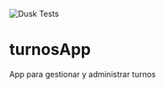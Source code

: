 ![Dusk Tests](https://github.com/ealcca/turnosApp/workflows/Dusk%20Tests/badge.svg)
# turnosApp
App para gestionar y administrar turnos
